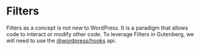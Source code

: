 # Filters

Filters as a concept is not new to WordPress. It is a paradigm that allows code to interact or modify other code.
To leverage Filters in Gutenberg, we will need to use the [@wordpress/hooks](https://www.npmjs.com/package/@wordpress/hooks) api.


